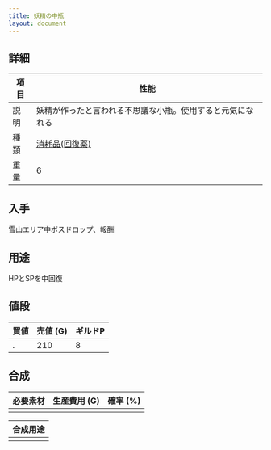 ```yaml
---
title: 妖精の中瓶
layout: document
---
```

## 詳細


|項目|性能|
|---|---|
|説明|妖精が作ったと言われる不思議な小瓶。使用すると元気になれる|
|種類|[消耗品(回復薬)](消耗品(回復薬))|
|重量|6|

## 入手

雪山エリア中ボスドロップ、報酬

## 用途

HPとSPを中回復

## 値段


|買値|売値 (G)|ギルドP|
|---|---|---|
|.|210|8|

## 合成


|必要素材|生産費用 (G)|確率 (%)|
|---|---|---|
||||


|合成用途|
|---|
||